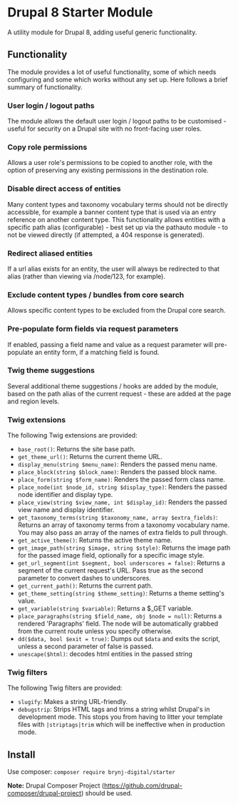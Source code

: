 # Drupal 8 Starter Module
A utility module for Drupal 8, adding useful generic functionality.

## Functionality

The module provides a lot of useful functionality, some of which needs configuring and some which works without any set up. Here follows a brief summary of functionality.

### User login / logout paths
The module allows the default user login / logout paths to be customised - useful for security on a Drupal site with no front-facing user roles.

### Copy role permissions
Allows a user role's permissions to be copied to another role, with the option of preserving any existing permissions in the destination role.

### Disable direct access of entities
Many content types and taxonomy vocabulary terms should not be directly accessible, for example a banner content type that is used via an entry reference on another content type. This functionality allows entities with a specific path alias (configurable) - best set up via the pathauto module - to not be viewed directly (if attempted, a 404 response is generated).

### Redirect aliased entities
If a url alias exists for an entity, the user will always be redirected to that alias (rather than viewing via /node/123, for example).

### Exclude content types / bundles from core search
Allows specific content types to be excluded from the Drupal core search.

### Pre-populate form fields via request parameters
If enabled, passing a field name and value as a request parameter will pre-populate an entity form, if a matching field is found.

### Twig theme suggestions
Several additional theme suggestions / hooks are added by the module, based on the path alias of the current request - these are added at the page and region levels.

### Twig extensions
The following Twig extensions are provided:

 - `base_root()`: Returns the site base path.
 - `get_theme_url()`: Returns the current theme URL.
 - `display_menu(string $menu_name)`: Renders the passed menu name.
 - `place_block(string $block_name)`: Renders the passed block name.
 - `place_form(string $form_name)`: Renders the passed form class name.
 - `place_node(int $node_id, string $display_type)`: Renders the passed node identifier and display type.
 - `place_view(string $view_name, int $display_id)`: Renders the passed view name and display identifier.
 - `get_taxonomy_terms(string $taxonomy_name, array $extra_fields)`: Returns an array of taxonomy terms from a taxonomy vocabulary name. You may also pass an array of the names of extra fields to pull through.
 - `get_active_theme()`: Returns the active theme name.
 - `get_image_path(string $image, string $style)`: Returns the image path for the passed image field, optionally for a specific image style.
 - `get_url_segment(int $segment, bool underscores = false)`: Returns a segment of the current request's URL. Pass true as the second parameter to convert dashes to underscores.
 - `get_current_path()`: Returns the current path.
 - `get_theme_setting(string $theme_setting)`: Returns a theme setting's value.
 - `get_variable(string $variable)`: Returns a $_GET variable.
 - `place_paragraphs(string $field_name, obj $node = null)`: Returns a rendered 'Paragraphs' field. The node will be automatically grabbed from the current route unless you specify otherwise.
 - `dd($data, bool $exit = true)`: Dumps out `$data` and exits the script, unless a second parameter of false is passed.
 - `unescape($html)`: decodes html entities in the passed string

### Twig filters
The following Twig filters are provided:

- `slugify`: Makes a string URL-friendly.
- `debugstrip`: Strips HTML tags and trims a string whilst Drupal's in development mode. This stops you from having to litter your template files with `|striptags|trim` which will be ineffective when in production mode.

## Install
Use composer: `composer require brynj-digital/starter`

**Note:** Drupal Composer Project (https://github.com/drupal-composer/drupal-project) should be used.
